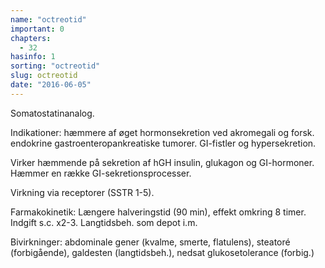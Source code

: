 ```yaml
---
name: "octreotid"
important: 0
chapters:  
  - 32
hasinfo: 1
sorting: "octreotid"
slug: octreotid
date: "2016-06-05"
---
```


Somatostatinanalog.

Indikationer: hæmmere af øget hormonsekretion ved akromegali og forsk. endokrine gastroenteropankreatiske tumorer. GI-fistler og hypersekretion.

Virker hæmmende på sekretion af hGH insulin, glukagon og GI-hormoner. Hæmmer en række GI-sekretionsprocesser.

Virkning via receptorer (SSTR 1-5).

Farmakokinetik: Længere halveringstid (90 min), effekt omkring 8 timer. Indgift s.c. x2-3. Langtidsbeh. som depot i.m.

Bivirkninger: abdominale gener (kvalme, smerte, flatulens), steatoré (forbigående), galdesten (langtidsbeh.), nedsat glukosetolerance (forbig.)
